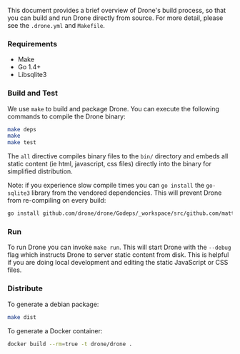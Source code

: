 This document provides a brief overview of Drone's build process, so that you can build and run Drone directly from source. For more detail, please see the `.drone.yml` and `Makefile`.

### Requirements
 
* Make
* Go 1.4+
* Libsqlite3

### Build and Test

We use `make` to build and package Drone. You can execute the following commands to compile the Drone binary:

```bash
make deps
make
make test
```

The `all` directive compiles binary files to the `bin/` directory and embeds all static content (ie html, javascript, css files) directly into the binary for simplified distribution.

Note: if you experience slow compile times you can `go install` the `go-sqlite3` library from the vendored dependencies. This will prevent Drone from re-compiling on every build:

```bash
go install github.com/drone/drone/Godeps/_workspace/src/github.com/mattn/go-sqlite3
```

### Run

To run Drone you can invoke `make run`. This will start Drone with the `--debug` flag which instructs Drone to server static content from disk. This is helpful if you are doing local development and editing the static JavaScript or CSS files.


### Distribute

To generate a debian package:

```bash
make dist
```

To generate a Docker container:

```bash
docker build --rm=true -t drone/drone .
```